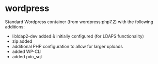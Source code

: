 # wordpress

Standard Wordpress container (from wordpress:php7.2) with the following additions:

- libldap2-dev added & initially configured (for LDAPS functionality)
- zip added
- additional PHP configuration to allow for larger uploads
- added WP-CLI
- added pdo_sql
